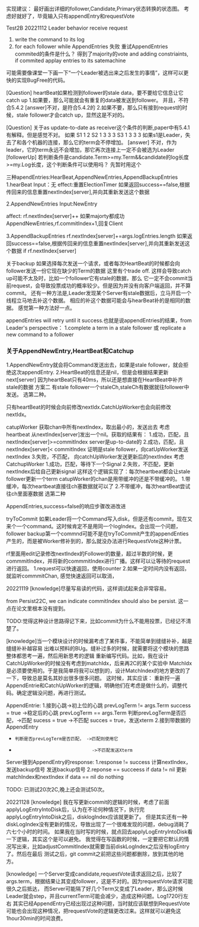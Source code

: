 实现建议：
最好画出详细的follower,Candidate,Primary状态转换的状态图。
考虑好就好了，毕竟输入只有appendEntry和requestVote

Test2B 20221112
Leader behavior
receive request
1. write the command to its log
2. for each follower
        while AppendEntries 失败
            重试AppendEntries
   commited的条件是什么？
   得到了majority的vote and 
   adding constriaints, if commited
        applay entries to its satemachine

可能需要像课堂一下画一下“一个Leader被选出来之后发生的事情”，这样可以更快的实现BugFree的代码。


[Question]
heartBeat如果检测到follower的stale data，要不要给它信息让它catch up
1.如果要，那么可能就会有重复的data被发送到follower。
并且，不符合5.4.2
[answer]不对，是符合5.4.2的
2.如果不要，那么只有接到request的时候，stale follower才会catch up，显然这是不对的。

[Question]
关于as update-to-date as receiver这个条件的判断,paper中有5.4.1有解释。但是感觉不对。
如果
S1 1 2 
S2 1 3 3 3
S3 1 3 3 3
如果s1是Leader，失去了和各个机器的连接，那么它的term会不停增加。
[answer]
不对，作为leader，它的term永远不会增加，那它再次连接上一定不会被选为Leader
[followerUp]
若判断条件是candidate.Term>=my.Term&&candidate的log长度>=my.Log长度，这个判断条件可以使用吗？
先暂时用这个


三种apendEntries:HearBeat,AppendNewEntries,AppendBackupEntries
1.hearBeat
Input：无
effect:重置ElectionTimer
如果返回success==false,根据传回来的信息重置nextIndex[server],并向其重新发送这个数据

2.AppendNewEntries
Input:NewEntry

affect:
rf.nextIndex[server]++
如果majorty都成功AppendNewEntries,rf.commitIndex+1,回复Client

3.AppendBackupEntries
rf.nextIndex[server]+=args.logEntries.length
如果返回success==false,根据传回来的信息重置nextIndex[server],并向其重新发送这个数据
if rf.nextIndex[server]

关于backup
如果选择每次发送一个请求，或者每次HeartBeat的时候都会向follower发送一份它现在缺少的Term的数据
这里有个trade off. 这样会导致catch up可能不太及时，比如一个follower它有stale的数据，那么
它一定不会commit当前request，会导致投票成功的概率较少。但是因为并没有向客户端返回，并不算commit。
还有一种方法是,Leader发现某个Server有stale数据后，立马开启一个线程立马地去补这个数据。
相应的补这个数据可能会与hearBeat补的是相同的数据。
感觉第一种方法好一点。


appendEntries will retry until it success.也就是说appendEntries的结果，from Leader's perspective：
1.complete a term in a stale follower 或 replicate a new command to a follower

### 关于AppendNewEntry,HeartBeat和Catchup
1.AppendNewEntry就会将Command发送出去，如果是stale follower，就会拒绝这次appendEntry.
2.HeartBeat的信息还是nil，但是会根据结果更新next[server]
因为heartBeat只有40ms，所以还是想直接在HeartBeat中补齐stale的数据
方案二
有stale follower一个staleCh,staleCh有数据就往follower中发送。
选第二种。

只有heartBeat的时候会向前修改nextIdx.CatchUpWorker也会向前修改nextIdx。

catupWorker
获取chan中所有nextIndex，取出最小的，发送出去
考虑heartbeat
从nextIndex[server]发出一个nil。获取的结果有：
1.成功，匹配，且nextIndex[server]>=commitIndex
server是up-to-date的
2.成功，匹配，且nextIndex[server]< commitIndex
证明是stale follower，向catUpWorker发送nextIndex
3.失败，不匹配，
向catchUpWorker发送更新后的nextIndex
考虑CatchupWorker
1.成功，匹配，等待下一个Signal
2.失败，不匹配，更新nextIndex后给自己更新signal
这样这个逻辑实现了：每次heartbeat都会让stale follower更新一个term
catupWorker的chan是用带缓冲的还是不带缓冲的。
1.带缓冲，每次heartbeat直接往ch塞数据就可以了
2.不带缓冲，每次heartBeat尝试往ch里面塞数据
选第二种

AppendEntries,success=false的响应步骤改进改进



tryToCommit
如果Leader将一个Command写入disk，但是还有commit，现在又来个一个command。这时候肯定不是用同一个logIndex。会出现一个问题，follower backup第一个commnd可能不是在tryToCommit产生的appendEnties产生的，而是被Worker修补到的，那么就没办法进行RequestVote这种计票。

rf里面用edit记录修改nextIndex的Follower的数量，超过半数的时候，更commmitIndex，并将新的commmitIndex进行广播。这样可以让等待的request进行返回。
1.request可以快速返回，使用counter
2.如果一定时间内没有返回，就监听commmitChan,
感觉快速返回可以取消，

20221119
[knowledge]尽量写易读的代码，这样调试起来会非常容易。

from Persist22C, we can indicate commitIndex should also be persist. 这一点在论文里根本没有提到。



TODO:觉得这种设计思路得记下来，比如commit为什么不能用投票，已经记不清楚了。

[knowledge]当一个模块设计的时候漏考虑了某件事，不能简单到缝缝补补，越是缝缝补补越容易
出难以预料的BUg。缝补过多的时候，就需要将这个模块的思路整体都思考一遍，然后用新思考的逻辑
重新编写代码。比如，我在设计CatchUpWorker的时候没有考虑到matchIdx，后来再2C的某个实验中
MatchIdx是必须要使用的。于是我简单将我可以想到的，设计MatchIndex的地方更改的了一下，导致总是莫名其妙出很多很多问题。
这时候，其实应该：
重新捋一遍AppendEntrie和CatchUpWorker的逻辑，明确他们在考虑是做什么的，调整代码。确定逻辑没问题，再进行测试。

AppendEntrie:
1.接到心跳->初上位的心跳 prevLogTerm != args.Term
          success = true
          ->稳定后的心跳 prevLogTerm == args.Term
          判断prevLogTerm是否匹配，->匹配 sucess =  true
                                   ->不匹配 succes = true，发送xterm
2.接到带数据的AppendEntry
  -     判断是否prevLogTerm是否匹配， ->匹配则使用它
  -                                  ->不匹配发送Xterm

Server接到AppendEntry的response:
1.response != success 
    计算nextIndex，发送backup信号
    发送backup信号
2.reponse == succeess
    if data != nil 
        更新matchIndex和nextIndex
    if data == nil
        do nothing


TODO:
已测试20次2C,晚上还会测试50次。

20221128
[knowledge]
我在写更新commit的逻辑的时候，考虑了前面applyLogEntryIntoDisk后，认为在不论何种情况下，执行完applyLogEntryIntoDisk之后，disklogIndex应该就更新了。
但是其实还有一种diskLogIndex没有更新的情况，导致出现了一个很难发现的问题，debug消耗了六七个小时的时间。
如果我在当时写的时候，就点回去applyLogEntryIntoDisk看一下逻辑，其实这个是可以避免。
我觉得在写函数的时候，一定要把它默认的情况写出来，比如adjustCommitIndex就需要当前diskLogIndex之后没有logEntry了。然后在最后
测试之后，git commit之前把这些问题都删除，放到其他的地方。

[knowledge]
一个Server变成candidate,requestVote请求返回之后，比较了args.term，根据结果让其变成follower，这是不对的。因为requestVote请求可能很久之后抵达，
而Server可能隔了好几个Term又变成了Leader，那么这时候Leader就会step，并且currentTerm可能会减少，造成这种问题。Log1720行左右
其实已经AppendEntry已经出现过这种问题，当时就应该联想到RequestVote可能也会出现这种情况，把requestVote的逻辑更改过来。这样就可以避免这1hour30min的时间浪费。